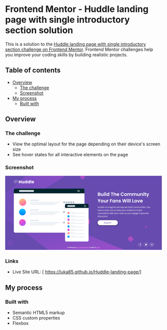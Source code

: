 # Frontend Mentor - Huddle landing page with single introductory section solution

This is a solution to the [Huddle landing page with single introductory section challenge on Frontend Mentor](https://www.frontendmentor.io/challenges/huddle-landing-page-with-a-single-introductory-section-B_2Wvxgi0). Frontend Mentor challenges help you improve your coding skills by building realistic projects. 

## Table of contents

- [Overview](#overview)
  - [The challenge](#the-challenge)
  - [Screenshot](#screenshot)
- [My process](#my-process)
  - [Built with](#built-with)
  
## Overview

### The challenge

- View the optimal layout for the page depending on their device's screen size
- See hover states for all interactive elements on the page

### Screenshot

![](./final.png)

### Links

- Live Site URL: [ https://luka85.github.io/Huddle-landing-page/]

## My process

### Built with

- Semantic HTML5 markup
- CSS custom properties
- Flexbox

